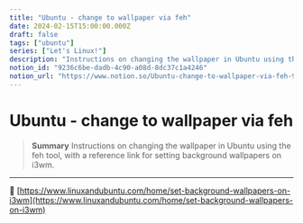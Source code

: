 ```yaml
---
title: "Ubuntu - change to wallpaper via feh"
date: 2024-02-15T15:00:00.000Z
draft: false
tags: ["ubuntu"]
series: ["Let's Linux!"]
description: "Instructions on changing the wallpaper in Ubuntu using the feh tool, with a reference link for setting background wallpapers on i3wm."
notion_id: "9236c6be-dadb-4c90-a08d-8dc37c1a4246"
notion_url: "https://www.notion.so/Ubuntu-change-to-wallpaper-via-feh-9236c6bedadb4c90a08d8dc37c1a4246"
---
```


# Ubuntu - change to wallpaper via feh

> **Summary**
> Instructions on changing the wallpaper in Ubuntu using the feh tool, with a reference link for setting background wallpapers on i3wm.

---

🔗 [https://www.linuxandubuntu.com/home/set-background-wallpapers-on-i3wm](https://www.linuxandubuntu.com/home/set-background-wallpapers-on-i3wm)


